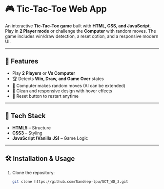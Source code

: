 # 🎮 Tic-Tac-Toe Web App  

An interactive **Tic-Tac-Toe game** built with **HTML, CSS, and JavaScript**.  
Play in **2 Player mode** or challenge the **Computer** with random moves. The game includes win/draw detection, a reset option, and a responsive modern UI.  

---

## 🚀 Features  
- Play **2 Players** or **Vs Computer**  
- 🏆 Detects **Win, Draw, and Game Over** states  
- 🤖 Computer makes random moves (AI can be extended)  
- 🎨 Clean and responsive design with hover effects  
- 🔄 Reset button to restart anytime  

---

## 📂 Tech Stack  
- **HTML5** – Structure  
- **CSS3** – Styling  
- **JavaScript (Vanilla JS)** – Game Logic  

---

## 🛠️ Installation & Usage  
1. Clone the repository:  
   ```bash
   git clone https://github.com/Sandeep-lpu/SCT_WD_3.git
